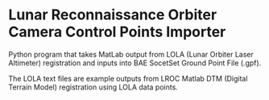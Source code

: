 # Lunar Reconnaissance Orbiter Camera Control Points Importer
Python program that takes MatLab output from LOLA (Lunar Orbiter Laser Altimeter) registration and inputs into BAE SocetSet Ground Point File (.gpf).

The LOLA text files are example outputs from LROC Matlab DTM (Digital Terrain Model) registration using LOLA data points.
